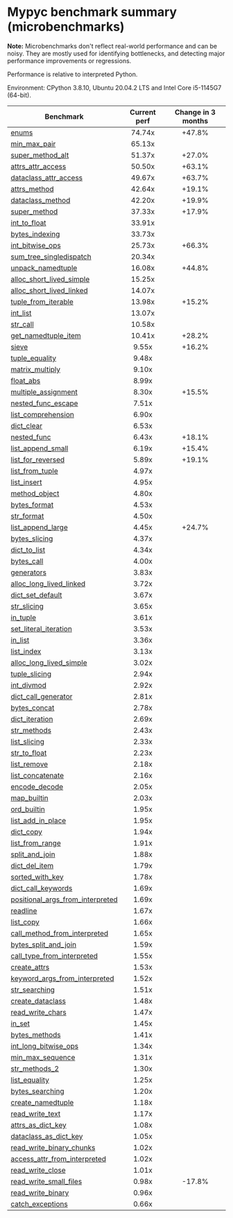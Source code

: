 # Mypyc benchmark summary (microbenchmarks)

**Note:** Microbenchmarks don't reflect real-world performance and can be noisy.
           They are mostly used for identifying bottlenecks, and detecting major performance
           improvements or regressions.

Performance is relative to interpreted Python.

Environment: CPython 3.8.10, Ubuntu 20.04.2 LTS and Intel Core i5-1145G7 (64-bit).

| Benchmark | Current perf | Change in 3 months |
| --- | :---: | :---: |
| [enums](benchmarks/enums.md) | 74.74x | +47.8% |
| [min_max_pair](benchmarks/min_max_pair.md) | 65.13x |  |
| [super_method_alt](benchmarks/super_method_alt.md) | 51.37x | +27.0% |
| [attrs_attr_access](benchmarks/attrs_attr_access.md) | 50.50x | +63.1% |
| [dataclass_attr_access](benchmarks/dataclass_attr_access.md) | 49.67x | +63.7% |
| [attrs_method](benchmarks/attrs_method.md) | 42.64x | +19.1% |
| [dataclass_method](benchmarks/dataclass_method.md) | 42.20x | +19.9% |
| [super_method](benchmarks/super_method.md) | 37.33x | +17.9% |
| [int_to_float](benchmarks/int_to_float.md) | 33.91x |  |
| [bytes_indexing](benchmarks/bytes_indexing.md) | 33.73x |  |
| [int_bitwise_ops](benchmarks/int_bitwise_ops.md) | 25.73x | +66.3% |
| [sum_tree_singledispatch](benchmarks/sum_tree_singledispatch.md) | 20.34x |  |
| [unpack_namedtuple](benchmarks/unpack_namedtuple.md) | 16.08x | +44.8% |
| [alloc_short_lived_simple](benchmarks/alloc_short_lived_simple.md) | 15.25x |  |
| [alloc_short_lived_linked](benchmarks/alloc_short_lived_linked.md) | 14.07x |  |
| [tuple_from_iterable](benchmarks/tuple_from_iterable.md) | 13.98x | +15.2% |
| [int_list](benchmarks/int_list.md) | 13.07x |  |
| [str_call](benchmarks/str_call.md) | 10.58x |  |
| [get_namedtuple_item](benchmarks/get_namedtuple_item.md) | 10.41x | +28.2% |
| [sieve](benchmarks/sieve.md) | 9.55x | +16.2% |
| [tuple_equality](benchmarks/tuple_equality.md) | 9.48x |  |
| [matrix_multiply](benchmarks/matrix_multiply.md) | 9.10x |  |
| [float_abs](benchmarks/float_abs.md) | 8.99x |  |
| [multiple_assignment](benchmarks/multiple_assignment.md) | 8.30x | +15.5% |
| [nested_func_escape](benchmarks/nested_func_escape.md) | 7.51x |  |
| [list_comprehension](benchmarks/list_comprehension.md) | 6.90x |  |
| [dict_clear](benchmarks/dict_clear.md) | 6.53x |  |
| [nested_func](benchmarks/nested_func.md) | 6.43x | +18.1% |
| [list_append_small](benchmarks/list_append_small.md) | 6.19x | +15.4% |
| [list_for_reversed](benchmarks/list_for_reversed.md) | 5.89x | +19.1% |
| [list_from_tuple](benchmarks/list_from_tuple.md) | 4.97x |  |
| [list_insert](benchmarks/list_insert.md) | 4.95x |  |
| [method_object](benchmarks/method_object.md) | 4.80x |  |
| [bytes_format](benchmarks/bytes_format.md) | 4.53x |  |
| [str_format](benchmarks/str_format.md) | 4.50x |  |
| [list_append_large](benchmarks/list_append_large.md) | 4.45x | +24.7% |
| [bytes_slicing](benchmarks/bytes_slicing.md) | 4.37x |  |
| [dict_to_list](benchmarks/dict_to_list.md) | 4.34x |  |
| [bytes_call](benchmarks/bytes_call.md) | 4.00x |  |
| [generators](benchmarks/generators.md) | 3.83x |  |
| [alloc_long_lived_linked](benchmarks/alloc_long_lived_linked.md) | 3.72x |  |
| [dict_set_default](benchmarks/dict_set_default.md) | 3.67x |  |
| [str_slicing](benchmarks/str_slicing.md) | 3.65x |  |
| [in_tuple](benchmarks/in_tuple.md) | 3.61x |  |
| [set_literal_iteration](benchmarks/set_literal_iteration.md) | 3.53x |  |
| [in_list](benchmarks/in_list.md) | 3.36x |  |
| [list_index](benchmarks/list_index.md) | 3.13x |  |
| [alloc_long_lived_simple](benchmarks/alloc_long_lived_simple.md) | 3.02x |  |
| [tuple_slicing](benchmarks/tuple_slicing.md) | 2.94x |  |
| [int_divmod](benchmarks/int_divmod.md) | 2.92x |  |
| [dict_call_generator](benchmarks/dict_call_generator.md) | 2.81x |  |
| [bytes_concat](benchmarks/bytes_concat.md) | 2.78x |  |
| [dict_iteration](benchmarks/dict_iteration.md) | 2.69x |  |
| [str_methods](benchmarks/str_methods.md) | 2.43x |  |
| [list_slicing](benchmarks/list_slicing.md) | 2.33x |  |
| [str_to_float](benchmarks/str_to_float.md) | 2.23x |  |
| [list_remove](benchmarks/list_remove.md) | 2.18x |  |
| [list_concatenate](benchmarks/list_concatenate.md) | 2.16x |  |
| [encode_decode](benchmarks/encode_decode.md) | 2.05x |  |
| [map_builtin](benchmarks/map_builtin.md) | 2.03x |  |
| [ord_builtin](benchmarks/ord_builtin.md) | 1.95x |  |
| [list_add_in_place](benchmarks/list_add_in_place.md) | 1.95x |  |
| [dict_copy](benchmarks/dict_copy.md) | 1.94x |  |
| [list_from_range](benchmarks/list_from_range.md) | 1.91x |  |
| [split_and_join](benchmarks/split_and_join.md) | 1.88x |  |
| [dict_del_item](benchmarks/dict_del_item.md) | 1.79x |  |
| [sorted_with_key](benchmarks/sorted_with_key.md) | 1.78x |  |
| [dict_call_keywords](benchmarks/dict_call_keywords.md) | 1.69x |  |
| [positional_args_from_interpreted](benchmarks/positional_args_from_interpreted.md) | 1.69x |  |
| [readline](benchmarks/readline.md) | 1.67x |  |
| [list_copy](benchmarks/list_copy.md) | 1.66x |  |
| [call_method_from_interpreted](benchmarks/call_method_from_interpreted.md) | 1.65x |  |
| [bytes_split_and_join](benchmarks/bytes_split_and_join.md) | 1.59x |  |
| [call_type_from_interpreted](benchmarks/call_type_from_interpreted.md) | 1.55x |  |
| [create_attrs](benchmarks/create_attrs.md) | 1.53x |  |
| [keyword_args_from_interpreted](benchmarks/keyword_args_from_interpreted.md) | 1.52x |  |
| [str_searching](benchmarks/str_searching.md) | 1.51x |  |
| [create_dataclass](benchmarks/create_dataclass.md) | 1.48x |  |
| [read_write_chars](benchmarks/read_write_chars.md) | 1.47x |  |
| [in_set](benchmarks/in_set.md) | 1.45x |  |
| [bytes_methods](benchmarks/bytes_methods.md) | 1.41x |  |
| [int_long_bitwise_ops](benchmarks/int_long_bitwise_ops.md) | 1.34x |  |
| [min_max_sequence](benchmarks/min_max_sequence.md) | 1.31x |  |
| [str_methods_2](benchmarks/str_methods_2.md) | 1.30x |  |
| [list_equality](benchmarks/list_equality.md) | 1.25x |  |
| [bytes_searching](benchmarks/bytes_searching.md) | 1.20x |  |
| [create_namedtuple](benchmarks/create_namedtuple.md) | 1.18x |  |
| [read_write_text](benchmarks/read_write_text.md) | 1.17x |  |
| [attrs_as_dict_key](benchmarks/attrs_as_dict_key.md) | 1.08x |  |
| [dataclass_as_dict_key](benchmarks/dataclass_as_dict_key.md) | 1.05x |  |
| [read_write_binary_chunks](benchmarks/read_write_binary_chunks.md) | 1.02x |  |
| [access_attr_from_interpreted](benchmarks/access_attr_from_interpreted.md) | 1.02x |  |
| [read_write_close](benchmarks/read_write_close.md) | 1.01x |  |
| [read_write_small_files](benchmarks/read_write_small_files.md) | 0.98x | -17.8% |
| [read_write_binary](benchmarks/read_write_binary.md) | 0.96x |  |
| [catch_exceptions](benchmarks/catch_exceptions.md) | 0.66x |  |
